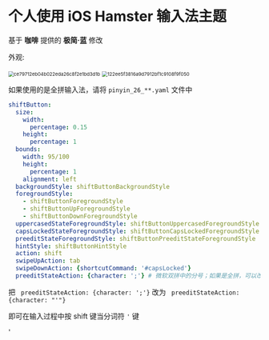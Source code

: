 # 个人使用 iOS Hamster 输入法主题



基于 **咖啡** 提供的 **极简·蓝** 修改





外观:

<img src="./assets/ce79712eb04b022eda26c8f2e1bd3d1b.png" alt="ce79712eb04b022eda26c8f2e1bd3d1b" style="zoom: 67%;" />

<img src="./assets/122ee5f3816a9d7912bf1c9108f9f050.png" alt="122ee5f3816a9d7912bf1c9108f9f050" style="zoom:67%;" />





如果使用的是全拼输入法，请将 `pinyin_26_**.yaml` 文件中

```yaml
shiftButton:
  size:
    width:
      percentage: 0.15
    height:
      percentage: 1
  bounds:
    width: 95/100
    height:
      percentage: 1
    alignment: left
  backgroundStyle: shiftButtonBackgroundStyle
  foregroundStyle:
    - shiftButtonForegroundStyle
    - shiftButtonUpForegroundStyle
    - shiftButtonDownForegroundStyle
  uppercasedStateForegroundStyle: shiftButtonUppercasedForegroundStyle
  capsLockedStateForegroundStyle: shiftButtonCapsLockedForegroundStyle
  preeditStateForegroundStyle: shiftButtonPreeditStateForegroundStyle
  hintStyle: shiftButtonHintStyle
  action: shift
  swipeUpAction: tab
  swipeDownAction: {shortcutCommand: '#capsLocked'}
  preeditStateAction: {character: ';'} # 微软双拼中的分号；如果是全拼，可以改成 `'` 分词符
```

把 ` preeditStateAction: {character: ';'}` 改为 ` preeditStateAction: {character: "'"}`

即可在输入过程中按 shift 键当分词符 `'` 键





'